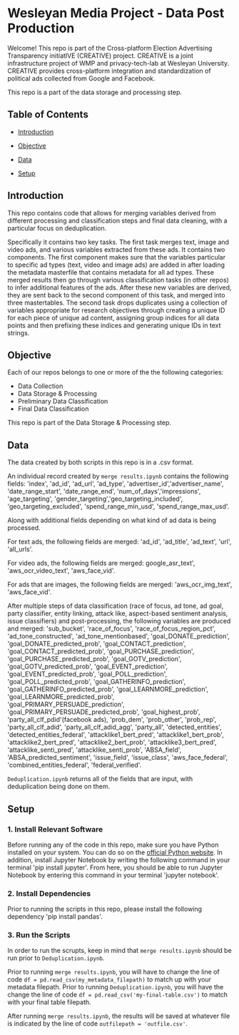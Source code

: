# Wesleyan Media Project - Data Post Production 

Welcome! This repo is part of the Cross-platform Election Advertising Transparency initiatIVE (CREATIVE) project. CREATIVE is a joint infrastructure project of WMP and privacy-tech-lab at Wesleyan University. CREATIVE provides cross-platform integration and standardization of political ads collected from Google and Facebook.

This repo is a part of the data storage and processing step.
## Table of Contents
- [Introduction](#introduction)

- [Objective](#objective)

- [Data](#data)

- [Setup](#setup)

## Introduction
This repo contains code that allows for merging variables derived from different processing and classification steps and final data cleaning, with a particular focus on deduplication. 

Specifically it contains two key tasks. The first task merges text, image and video ads, and various variables extracted from these ads. It contains two components. The first component makes sure that the variables particular to specific ad types (text, video and image ads) are added in after loading the metadata masterfile that contains metadata for all ad types. These merged results then go through various classification tasks (in other repos) to infer additional features of the ads. After these new variables are derived, they are sent back to the second component of this task, and merged into three mastertables. The second task drops duplicates using a collection of variables appropriate for research objectives through creating a unique ID for each piece of unique ad content, assigning group indices for all data points and then prefixing these indices and generating unique IDs in text strings. 

## Objective
Each of our repos belongs to one or more of the the following categories:
- Data Collection
- Data Storage & Processing
- Preliminary Data Classification
- Final Data Classification

This repo is part of the Data Storage & Processing step. 
## Data
The data created by both scripts in this repo is in a .csv format. 

An individual record created by `merge results.ipynb` contains the following fields:
'index', 'ad_id', 'ad_url', 'ad_type', 'advertiser_id','advertiser_name', 'date_range_start', 'date_range_end', 'num_of_days','impressions', 'age_targeting', 'gender_targeting','geo_targeting_included', 'geo_targeting_excluded', 'spend_range_min_usd', 'spend_range_max_usd'.

Along with additional fields depending on what kind of ad data is being processed. 

For text ads, the following fields are merged: 
'ad_id', 'ad_title', 'ad_text', 'url', 'all_urls'.  

For video ads, the following fields are merged:
google_asr_text', 'aws_ocr_video_text', 'aws_face_vid'.

For ads that are images, the following fields are merged: 
'aws_ocr_img_text', 'aws_face_vid'. 

After multiple steps of data classification (race of focus, ad tone, ad goal, party classifier, entity linking, attack like, aspect-based sentiment analysis, issue classifiers) and post-processing, the following variables are produced and merged: 
'sub_bucket',	'race_of_focus',	'race_of_focus_region_pct', 'ad_tone_constructed', 'ad_tone_mentionbased', 'goal_DONATE_prediction', 'goal_DONATE_predicted_prob', 'goal_CONTACT_prediction', 'goal_CONTACT_predicted_prob', 'goal_PURCHASE_prediction', 'goal_PURCHASE_predicted_prob', 'goal_GOTV_prediction', 'goal_GOTV_predicted_prob', 'goal_EVENT_prediction', 'goal_EVENT_predicted_prob', 'goal_POLL_prediction', 'goal_POLL_predicted_prob', 'goal_GATHERINFO_prediction', 'goal_GATHERINFO_predicted_prob', 'goal_LEARNMORE_prediction', 'goal_LEARNMORE_predicted_prob', 'goal_PRIMARY_PERSUADE_prediction', 'goal_PRIMARY_PERSUADE_predicted_prob', 'goal_highest_prob', 'party_all_clf_pdid'(facebook ads), 'prob_dem', 'prob_other', 'prob_rep', 'party_all_clf_adid', 'party_all_clf_adid_agg', 'party_all', 'detected_entities', 'detected_entities_federal', 'attacklike1_bert_pred', 'attacklike1_bert_prob', 'attacklike2_bert_pred', 'attacklike2_bert_prob', 'attacklike3_bert_pred', 'attacklike_senti_pred', 'attacklike_senti_prob', 'ABSA_field', 'ABSA_predicted_sentiment', 'issue_field', 'issue_class', 'aws_face_federal', 'combined_entities_federal', 'federal_verified'. 

`Deduplication.ipynb` returns all of the fields that are input, with deduplication being done on them.  

## Setup
### 1. Install Relevant Software
Before running any of the code in this repo, make sure you have Python installed on your system. You can do so on the [official Python website](https://www.python.org/downloads/). In addition, install Jupyter Notebook by writing the following command in your terminal 'pip install jupyter'. From here, you should be able to run Jupyter Notebook by entering this command in your terminal 'jupyter notebook'.   

### 2. Install Dependencies 
Prior to running the scripts in this repo, please install the following dependency 
'pip install pandas'.  

### 3. Run the Scripts 
In order to run the scrupts, keep in mind that `merge results.ipynb` should be run prior to `Deduplication.ipynb`.

Prior to running `merge results.ipynb`, you will have to change the line of code `df = pd.read_csv(my_metadata_filepath)` to match up with your metadata filepath. Prior to running `Deduplication.ipynb`, you will have the change the line of code `df = pd.read_csv('my-final-table.csv')` to match with your final table filepath. 

After running `merge results.ipynb`, the results will be saved at whatever file is indicated by the line of code `outfilepath = 'outfile.csv'`. 
